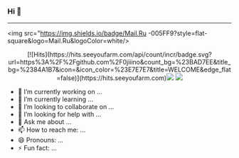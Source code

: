 ### Hi 👋
---


<img src="https://img.shields.io/badge/Mail.Ru
-005FF9?style=flat-square&logo=Mail.Ru&logoColor=white/>
<a href="mailto:tnqkrtnqkr7756@gmail.com"></a>

<p align="center">[![Hits](https://hits.seeyoufarm.com/api/count/incr/badge.svg?url=https%3A%2F%2Fgithub.com%2F0jiiino&count_bg=%23BAD7EE&title_bg=%2384A1B7&icon=&icon_color=%23E7E7E7&title=WELCOME&edge_flat=false)](https://hits.seeyoufarm.com)<a href="https://velog.io/@0jiiino"><img src="https://img.shields.io/badge/My tech blog-A9BCF5?style=flat-square&logo=GitHub Sponsors&logoColor=white&link=https://velog.io/@0jiiino"/></a>  <a href="mailto:wonjongah@gmail.com"><img src="https://img.shields.io/badge/Gmail-D0A9F5?style=flat-square&logo=Gmail&logoColor=white&link=mailto:tnqkrtnqkr7756@gmail.com"/></a></p>

- 🔭 I’m currently working on ...
- 🌱 I’m currently learning ...
- 👯 I’m looking to collaborate on ...
- 🤔 I’m looking for help with ...
- 💬 Ask me about ...
- 📫 How to reach me: ...
- 😄 Pronouns: ...
- ⚡ Fun fact: ...
